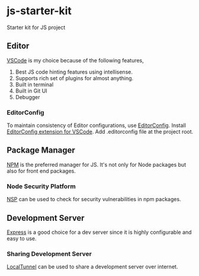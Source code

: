 # js-starter-kit
Starter kit for JS project

## Editor
[VSCode](https://code.visualstudio.com/) is my choice because of the following features,
  1. Best JS code hinting features using intellisense.
  2. Supports rich set of plugins for almost anything.
  3. Built in terminal
  4. Built in Git UI
  5. Debugger

### EditorConfig
To maintain consistency of Editor configurations, use [EditorConfig](http://editorconfig.org/). Install [EditorConfig extension for VSCode](https://marketplace.visualstudio.com/items?itemName=EditorConfigTeam.EditorConfig). Add .editorconfig file at the project root.

## Package Manager
[NPM](https://www.npmjs.com/) is the preferred manager for JS. It's not only for Node packages but also for front end packages.

### Node Security Platform
[NSP](https://nodesecurity.io/) can be used to check for security vulnerabilities in npm packages.

## Development Server
[Express](http://expressjs.com/) is a good choice for a dev server since it is highly configurable and easy to use.

### Sharing Development Server
[LocalTunnel](https://localtunnel.github.io/www/) can be used to share a development server over internet.
